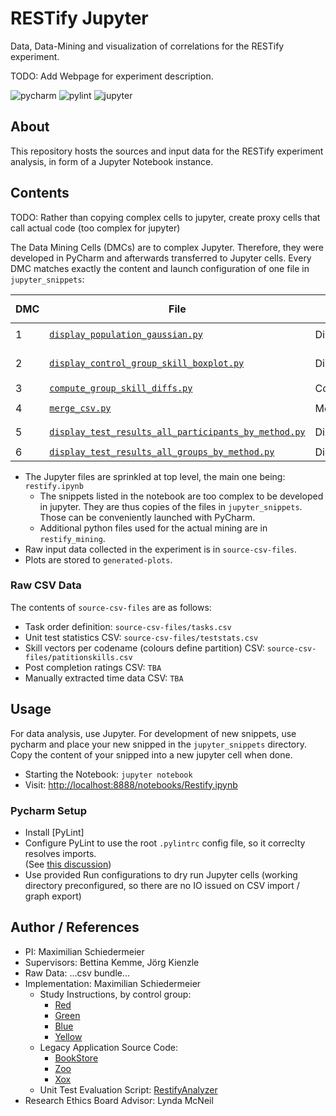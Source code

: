 # RESTify Jupyter

Data, Data-Mining and visualization of correlations for the RESTify experiment.

TODO: Add Webpage for experiment description.

![pycharm](https://img.shields.io/badge/PyCharm-22.2.1-blue)
![pylint](https://img.shields.io/badge/PyLint-2.15.2-blue)
![jupyter](https://img.shields.io/badge/Jupyter%20Notebook-6.4.12-blue)

## About

This repository hosts the sources and input data for the RESTify experiment analysis, in form of a Jupyter Notebook
instance.

## Contents

TODO: Rather than copying complex cells to jupyter, create proxy cells that call actual code (too complex for jupyter)

The Data Mining Cells (DMCs) are to complex Jupyter. Therefore, they were developed in PyCharm and afterwards transferred to Jupyter cells.
Every DMC matches exactly the content and launch configuration of one file in ```jupyter_snippets```:

| DMC | File | PyCharm Launch Config | Output in ```generated-plots```|
|--|---|---|---|
| 1 | [```display_population_gaussian.py```](restify_mining/skill_extractors/extract_population_gaussian.py) | DisplayPopulationGaussian | ```generated-plots/gaussians.png``` |
| 2 | [```display_control_group_skill_boxplot.py```](jupyter_snippets/display_control_group_skill_boxplot.py) | DisplayControlGroupSkillBoxPlot | ```generated-plots/fused-stats.png``` |
| 3 | [```compute_group_skill_diffs.py```](jupyter_snippets/compute_group_skill_diffs.py) | ComputeGroupSkillDiffs | ```--printed--``` |
| 4 | [```merge_csv.py```](jupyter_snippets/merge_csv.py) | MergeCsv | ```generated-csv-files/restify.csv``` |
| 5 | [```display_test_results_all_participants_by_method.py```](jupyter_snippets/pseudo_cell_05_all_results_all_participants.py) | DisplayParticipantTestResultsByMethod | ```05-test-individual.png``` |
| 6 | [```display_test_results_all_groups_by_method.py```](jupyter_snippets/pseudo_cell_06_all_tests_all_groups.py) | DisplayGroupTestResultsByMethod | ```06-test-heatmap.png``` |



* The Jupyter files are sprinkled at top level, the main one being: ```restify.ipynb```
    * The snippets listed in the notebook are too complex to be developed in jupyter. They are thus copies of the files
      in ```jupyter_snippets```. Those can be conveniently launched with PyCharm.
    * Additional python files used for the actual mining are in ```restify_mining```.
* Raw input data collected in the experiment is in ```source-csv-files```.
* Plots are stored to ```generated-plots```.

### Raw CSV Data

The contents of ```source-csv-files``` are as follows:

* Task order definition: ```source-csv-files/tasks.csv```
* Unit test statistics CSV: ```source-csv-files/teststats.csv```
* Skill vectors per codename (colours define partition) CSV: ```source-csv-files/patitionskills.csv```
* Post completion ratings CSV: ```TBA```
* Manually extracted time data CSV: ```TBA```

## Usage

For data analysis, use Jupyter. For development of new snippets, use pycharm and place your new snipped in
the ```jupyter_snippets``` directory. Copy the content of your snipped into a new jupyter cell when done.

 * Starting the Notebook: ```jupyter notebook```
 * Visit: [http://localhost:8888/notebooks/Restify.ipynb](http://localhost:8888/notebooks/Restify.ipynb)

### Pycharm Setup

 * Install [PyLint]
 * Configure PyLint to use the root ```.pylintrc``` config file, so it correclty resolves imports.  
(See [this discussion](https://github.com/dense-analysis/ale/issues/208#issuecomment-265590465))
 * Use provided Run configurations to dry run Jupyter cells (working directory preconfigured, so there are no IO issued on CSV import / graph export)

## Author / References

* PI: Maximilian Schiedermeier
* Supervisors: Bettina Kemme, Jörg Kienzle
* Raw Data: ...csv bundle...
* Implementation: Maximilian Schiedermeier
    * Study Instructions, by control group: 
       * [Red](https://www.cs.mcgill.ca/~mschie3/red/restify-study/)
       * [Green](https://www.cs.mcgill.ca/~mschie3/green/restify-study/)
       * [Blue](https://www.cs.mcgill.ca/~mschie3/blue/restify-study/)
       * [Yellow](https://www.cs.mcgill.ca/~mschie3/yellow/restify-study/)
    * Legacy Application Source Code:
       * [BookStore](https://github.com/kartoffelquadrat/BookStoreInternals/tree/RESTifyStudy)
       * [Zoo](https://github.com/kartoffelquadrat/Zoo/tree/RESTifyStudy)
       * [Xox](https://github.com/kartoffelquadrat/XoxInternals/tree/RESTifyStudy)
    * Unit Test Evaluation Script: [RestifyAnalyzer](https://github.com/kartoffelquadrat/RestifyAnalyzer)
* Research Ethics Board Advisor: Lynda McNeil
